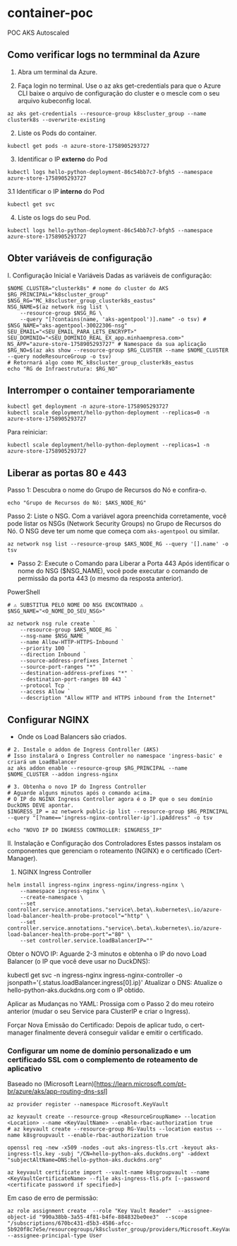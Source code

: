 # container-poc

POC AKS Autoscaled

## Como verificar logs no termminal da Azure

1. Abra um terminal da Azure.


1. Faça login no terminal. Use o az aks get-credentials para que o Azure CLI baixe o arquivo de configuração do cluster e o mescle com o seu arquivo kubeconfig local.
```
az aks get-credentials --resource-group k8scluster_group --name clusterk8s --overwrite-existing
```

2. Liste os Pods do container.
```
kubectl get pods -n azure-store-1758905293727
```

3. Identificar o IP **externo** do Pod
```
kubectl logs hello-python-deployment-86c54bb7c7-bfgh5 --namespace azure-store-1758905293727
```

3.1 Identificar o IP **interno** do Pod
```
kubectl get svc
```

4. Liste os logs do seu Pod.
```
kubectl logs hello-python-deployment-86c54bb7c7-bfgh5 --namespace azure-store-1758905293727
```

## Obter variáveis de configuração
I. Configuração Inicial e Variáveis
Dadas as variáveis de configuração:

```
$NOME_CLUSTER="clusterk8s" # nome do cluster do AKS
$RG_PRINCIPAL="k8scluster_group"
$NSG_RG="MC_k8scluster_group_clusterk8s_eastus"
NSG_NAME=$(az network nsg list \
    --resource-group $NSG_RG \
    --query "[?contains(name, 'aks-agentpool')].name" -o tsv) # $NSG_NAME="aks-agentpool-30022306-nsg"
SEU_EMAIL="<SEU_EMAIL_PARA_LETS_ENCRYPT>"
SEU_DOMINIO="<SEU_DOMINIO_REAL_EX_app.minhaempresa.com>"
NS_APP="azure-store-1758905293727" # Namespace da sua aplicação
$RG_NO=$(az aks show --resource-group $RG_CLUSTER --name $NOME_CLUSTER --query nodeResourceGroup -o tsv)
# Retornará algo como MC_k8scluster_group_clusterk8s_eastus
echo "RG de Infraestrutura: $RG_NO"
```

## Interromper o container temporariamente
```
kubectl get deployment -n azure-store-1758905293727
kubectl scale deployment/hello-python-deployment --replicas=0 -n azure-store-1758905293727 
```
Para reiniciar:
```
kubectl scale deployment/hello-python-deployment --replicas=1 -n azure-store-1758905293727 
```

## Liberar as portas 80 e 443
Passo 1: Descubra o nome do Grupo de Recursos do Nó e confira-o.
```
echo "Grupo de Recursos do Nó: $AKS_NODE_RG"
```
Passo 2: Liste o NSG. Com a variável agora preenchida corretamente, você pode listar os NSGs (Network Security Groups) no Grupo de Recursos do Nó. O NSG deve ter um nome que começa com `aks-agentpool` ou similar.
```
az network nsg list --resource-group $AKS_NODE_RG --query '[].name' -o tsv
```

* Passo 2: Execute o Comando para Liberar a Porta 443
Após identificar o nome do NSG ($NSG_NAME), você pode executar o comando de permissão da porta 443 (o mesmo da resposta anterior).

PowerShell
```
# ⚠️ SUBSTITUA PELO NOME DO NSG ENCONTRADO ⚠️
$NSG_NAME="<O_NOME_DO_SEU_NSG>"

az network nsg rule create `
    --resource-group $AKS_NODE_RG `
    --nsg-name $NSG_NAME `
    --name Allow-HTTP-HTTPS-Inbound `
    --priority 100 `
    --direction Inbound `
    --source-address-prefixes Internet `
    --source-port-ranges "*" `
    --destination-address-prefixes "*" `
    --destination-port-ranges 80 443 `
    --protocol Tcp `
    --access Allow `
    --description "Allow HTTP and HTTPS inbound from the Internet"
```

## Configurar NGINX
* Onde os Load Balancers são criados.
```
# 2. Instale o addon de Ingress Controller (AKS)
# Isso instalará o Ingress Controller no namespace 'ingress-basic' e criará um LoadBalancer
az aks addon enable --resource-group $RG_PRINCIPAL --name $NOME_CLUSTER --addon ingress-nginx

# 3. Obtenha o novo IP do Ingress Controller
# Aguarde alguns minutos após o comando acima.
# O IP do NGINX Ingress Controller agora é o IP que o seu domínio DuckDNS DEVE apontar.
$INGRESS_IP = az network public-ip list --resource-group $RG_PRINCIPAL --query "[?name=='ingress-nginx-controller-ip'].ipAddress" -o tsv

echo "NOVO IP DO INGRESS CONTROLLER: $INGRESS_IP"
```
II. Instalação e Configuração dos Controladores
Estes passos instalam os componentes que gerenciam o roteamento (NGINX) e o certificado (Cert-Manager).

1. NGINX Ingress Controller

```
helm install ingress-nginx ingress-nginx/ingress-nginx \
    --namespace ingress-nginx \
    --create-namespace \
    --set controller.service.annotations."service\.beta\.kubernetes\.io/azure-load-balancer-health-probe-protocol"="http" \
    --set controller.service.annotations."service\.beta\.kubernetes\.io/azure-load-balancer-health-probe-port"="80" \
    --set controller.service.loadBalancerIP=""
```

Obter o NOVO IP: Aguarde 2-3 minutos e obtenha o IP do novo Load Balancer (o IP que você deve usar no DuckDNS):


kubectl get svc -n ingress-nginx ingress-nginx-controller -o jsonpath='{.status.loadBalancer.ingress[0].ip}'
Atualizar o DNS: Atualize o hello-python-aks.duckdns.org com o IP obtido.

Aplicar as Mudanças no YAML: Prossiga com o Passo 2 do meu roteiro anterior (mudar o seu Service para ClusterIP e criar o Ingress).

Forçar Nova Emissão do Certificado: Depois de aplicar tudo, o cert-manager finalmente deverá conseguir validar e emitir o certificado.


### Configurar um nome de domínio personalizado e um certificado SSL com o complemento de roteamento de aplicativo
Baseado no (Microsoft Learn)[https://learn.microsoft.com/pt-br/azure/aks/app-routing-dns-ssl]


```
az provider register --namespace Microsoft.KeyVault
```

```
az keyvault create --resource-group <ResourceGroupName> --location <Location> --name <KeyVaultName> --enable-rbac-authorization true 
# az keyvault create --resource-group RG-Vaults --location eastus --name k8sgroupvault --enable-rbac-authorization true
```

```
openssl req -new -x509 -nodes -out aks-ingress-tls.crt -keyout aks-ingress-tls.key -subj "/CN=hello-python-aks.duckdns.org" -addext "subjectAltName=DNS:hello-python-aks.duckdns.org"
```


```
az keyvault certificate import --vault-name k8sgroupvault --name <KeyVaultCertificateName> --file aks-ingress-tls.pfx [--password <certificate password if specified>]
```
Em caso de erro de permissão:
```
az role assignment create  --role "Key Vault Reader"  --assignee-object-id "990a38bb-3a55-4f81-b4fe-884832be0ee3"  --scope "/subscriptions/670bc431-d5b3-4586-afcc-5b920f8c7e5e/resourcegroups/k8scluster_group/providers/Microsoft.KeyVault/vaults/k8sgroupvault"  --assignee-principal-type User
```